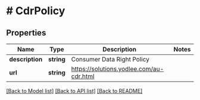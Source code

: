# # CdrPolicy

## Properties

Name | Type | Description | Notes
------------ | ------------- | ------------- | -------------
**description** | **string** | Consumer Data Right Policy |
**url** | **string** | https://solutions.yodlee.com/au-cdr.html |

[[Back to Model list]](../../README.md#models) [[Back to API list]](../../README.md#endpoints) [[Back to README]](../../README.md)

